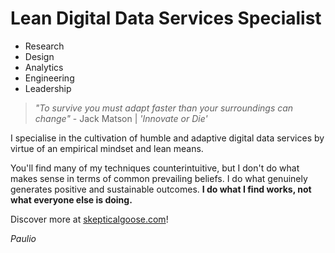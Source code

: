 # Lean Digital Data Services Specialist

- Research
- Design
- Analytics
- Engineering
- Leadership

> _"To survive you must adapt faster than your surroundings can change"_ - Jack Matson | _'Innovate or Die'_ 

I specialise in the cultivation of humble and adaptive digital data services by virtue of an empirical mindset and lean means.

You'll find many of my techniques counterintuitive, but I don't do what makes sense in terms of common prevailing beliefs. I do what genuinely generates positive and sustainable outcomes. **I do what I find works, not what everyone else is doing.**

Discover more at [skepticalgoose.com](https://skepticalgoose.com/)!

_Paulio_
